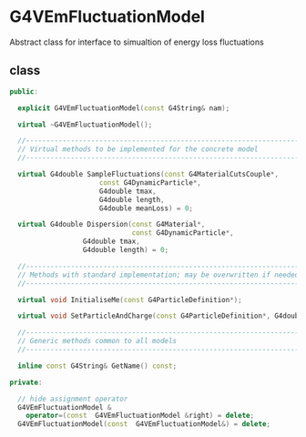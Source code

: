 <!-- G4VEmFluctuationModel.md --- 
;; 
;; Description: 
;; Author: Hongyi Wu(吴鸿毅)
;; Email: wuhongyi@qq.com 
;; Created: 六 7月 14 04:57:48 2018 (+0800)
;; Last-Updated: 六 7月 14 04:59:00 2018 (+0800)
;;           By: Hongyi Wu(吴鸿毅)
;;     Update #: 2
;; URL: http://wuhongyi.cn -->

# G4VEmFluctuationModel

Abstract class for interface to simualtion of energy loss fluctuations

## class

```cpp
public:

  explicit G4VEmFluctuationModel(const G4String& nam);

  virtual ~G4VEmFluctuationModel();

  //------------------------------------------------------------------------
  // Virtual methods to be implemented for the concrete model
  //------------------------------------------------------------------------

  virtual G4double SampleFluctuations(const G4MaterialCutsCouple*,
				      const G4DynamicParticle*,
				      G4double tmax,
				      G4double length,
				      G4double meanLoss) = 0;

  virtual G4double Dispersion(const G4Material*,
                              const G4DynamicParticle*,
			      G4double tmax,
			      G4double length) = 0;

  //------------------------------------------------------------------------
  // Methods with standard implementation; may be overwritten if needed 
  //------------------------------------------------------------------------

  virtual void InitialiseMe(const G4ParticleDefinition*);

  virtual void SetParticleAndCharge(const G4ParticleDefinition*, G4double q2);

  //------------------------------------------------------------------------
  // Generic methods common to all models
  //------------------------------------------------------------------------

  inline const G4String& GetName() const;

private:

  // hide assignment operator
  G4VEmFluctuationModel & 
    operator=(const  G4VEmFluctuationModel &right) = delete;
  G4VEmFluctuationModel(const  G4VEmFluctuationModel&) = delete;
```

<!-- G4VEmFluctuationModel.md ends here -->
